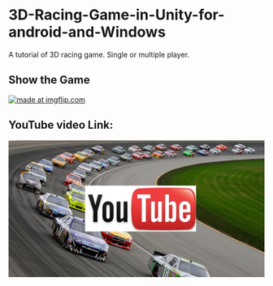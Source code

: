 # 3D-Racing-Game-in-Unity-for-android-and-Windows
A tutorial of 3D racing game. Single or multiple player. 


## Show the Game
<a href="https://imgflip.com/gif/2o4wex"><img src="https://i.imgflip.com/2o4wex.gif" title="made at imgflip.com"/></a>

## YouTube video Link:
[![Car Racing Youtube video](https://github.com/Sakifneoworld/Car-3D-Game-in-GLUT-in-Compute-Graphics-project-/blob/master/CarYoutube.png)](https://www.youtube.com/playlist?list=PLHd9cshv6jTVXpKo9Q0MFFWeKi-UQ5loJ)
